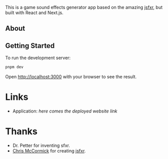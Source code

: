 This is a game sound effects generator app based on the amazing [jsfxr](https://github.com/chr15m/jsfxr), but built with React and Next.js.

## About

## Getting Started

To run the development server:

```bash
pnpm dev
```

Open [http://localhost:3000](http://localhost:3000) with your browser to see the result.

# Links

- Application: _here comes the deployed website link_

# Thanks

- Dr. Petter for inventing sfxr.
- [Chris McCormick](https://github.com/chr15m) for creating [jsfxr](https://github.com/chr15m/jsfxr).
